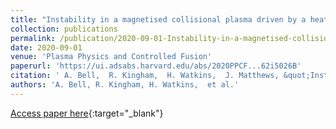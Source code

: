 ```yaml
---
title: "Instability in a magnetised collisional plasma driven by a heat flow or a current"
collection: publications
permalink: /publication/2020-09-01-Instability-in-a-magnetised-collisional-plasma-driven-by-a-heat-flow-or-a-current
date: 2020-09-01
venue: 'Plasma Physics and Controlled Fusion'
paperurl: 'https://ui.adsabs.harvard.edu/abs/2020PPCF...62i5026B'
citation: ' A. Bell,  R. Kingham,  H. Watkins,  J. Matthews, &quot;Instability in a magnetised collisional plasma driven by a heat flow or a current.&quot; Plasma Physics and Controlled Fusion, 2020.'
authors: 'A. Bell, R. Kingham, H. Watkins,  et al.'
---
```

[Access paper here](https://ui.adsabs.harvard.edu/abs/2020PPCF...62i5026B){:target="_blank"}
